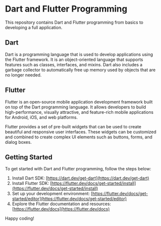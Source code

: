 # Dart and Flutter Programming

This repository contains Dart and Flutter programming from basics to developing a full application.

## Dart

Dart is a programming language that is used to develop applications using the Flutter framework. It is an object-oriented language that supports features such as classes, interfaces, and mixins. Dart also includes a garbage collector to automatically free up memory used by objects that are no longer needed.

## Flutter

Flutter is an open-source mobile application development framework built on top of the Dart programming language. It allows developers to build high-performance, visually attractive, and feature-rich mobile applications for Android, iOS, and web platforms.

Flutter provides a set of pre-built widgets that can be used to create beautiful and responsive user interfaces. These widgets can be customized and combined to create complex UI elements such as buttons, forms, and dialog boxes.

## Getting Started

To get started with Dart and Flutter programming, follow the steps below:

1. Install Dart SDK: [https://dart.dev/get-dart](https://dart.dev/get-dart)
2. Install Flutter SDK: [https://flutter.dev/docs/get-started/install](https://flutter.dev/docs/get-started/install)
3. Set up your development environment: [https://flutter.dev/docs/get-started/editor](https://flutter.dev/docs/get-started/editor)
4. Explore the Flutter documentation and resources: [https://flutter.dev/docs](https://flutter.dev/docs)

Happy coding!
